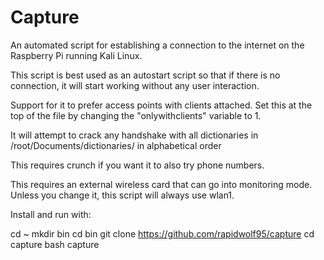# Capture
An automated script for establishing a connection to the internet on the Raspberry Pi running Kali Linux.


This script is best used as an autostart script so that if there is no connection, it will start working without any user interaction.

Support for it to prefer access points with clients attached. Set this at the top of the file by changing the "onlywithclients" variable to 1.

It will attempt to crack any handshake with all dictionaries in /root/Documents/dictionaries/ in alphabetical order

This requires crunch if you want it to also try phone numbers. 

This requires an external wireless card that can go into monitoring mode. Unless you change it, this script will always use wlan1.

Install and run with:

cd ~
mkdir bin
cd bin
git clone https://github.com/rapidwolf95/capture
cd capture
bash capture
